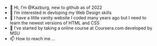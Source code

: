 - 👋 Hi, I’m @Kazburg, new to github as of 2022
- 👀 I’m interested in devloping my Web Design skills
- 🌱 I have a little vanity website I coded many years ago but I need to learn the newest versions of HTML and CSS
- 💞️ I’ve started by taking a online course at Coursera.com developed by MSU
- 📫 How to reach me ...

<!---
Kazburg/Kazburg is a ✨ special ✨ repository because its `README.md` (this file) appears on your GitHub profile.
You can click the Preview link to take a look at your changes.
--->
